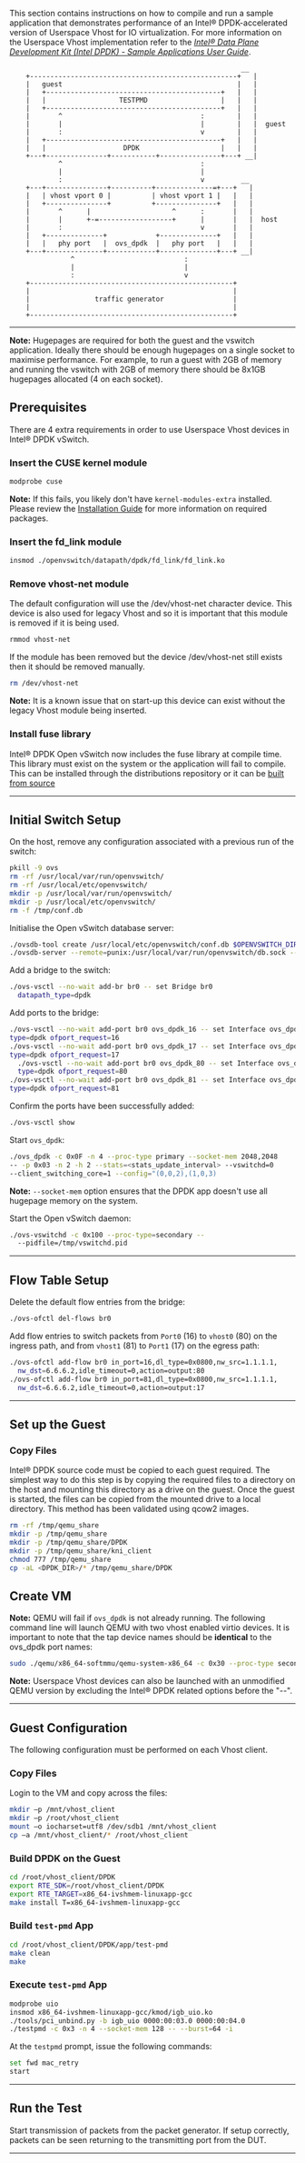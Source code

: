 This section contains instructions on how to compile and run a sample application that demonstrates performance of an Intel® DPDK-accelerated version of Userspace Vhost for IO virtualization. For more information on the Userspace Vhost implementation refer to the [*Intel® Data Plane Development Kit (Intel DPDK) - Sample Applications User Guide*][intel-dpdksample].

```
                                                         __
    +---------------------------------------------------+   |
    |   guest                                           |   |
    |   +-------------------------------------------+   |   |
    |   |                  TESTPMD                  |   |   |
    |   +-------------------------------------------+   |   |
    |       ^                                  :        |   |
    |       |                                  |        |   |  guest
    |       :                                  v        |   |
    |   +-------------------------------------------+   |   |
    |   |                   DPDK                    |   |   |
    +---+---------------+-----------+---------------+---+ __|
            ^                                  :
            |                                  |
            :                                  v         __
    +---+---------------+----------+--------------=+---+   |
    |   | vhost vport 0 |          | vhost vport 1 |   |   |
    |   +---------------+          +---------------+   |   |
    |       ^      |                    ^      :       |   |
    |       |      +-=------------------+      |       |   |  host
    |       :                                  v       |   |
    |   +--------------+            +--------------+   |   |
    |   |   phy port   |  ovs_dpdk  |   phy port   |   |   |
    +---+--------------+------------+--------------+---+ __|
               ^                           :
               |                           |
               :                           v
    +--------------------------------------------------+
    |                                                  |
    |                traffic generator                 |
    |                                                  |
    +--------------------------------------------------+
```

______


**Note:** Hugepages are required for both the guest and the vswitch application. Ideally there should be enough hugepages on a single socket to maximise performance. For example, to run a guest with 2GB of memory and running the vswitch with 2GB of memory there should be 8x1GB hugepages allocated (4 on each socket).

## Prerequisites
There are 4 extra requirements in order to use Userspace Vhost devices in Intel® DPDK
vSwitch.

### Insert the CUSE kernel module

```bash
modprobe cuse
```

**Note:** If this fails, you likely don't have `kernel-modules-extra` installed. Please review the [Installation Guide][doc-installation] for more information on required packages.

### Insert the fd_link module

```bash
insmod ./openvswitch/datapath/dpdk/fd_link/fd_link.ko
```

### Remove vhost-net module

The default configuration will use the /dev/vhost-net character device. This device is also used for legacy Vhost and so it is important that this module is removed if it is being used.

```bash
rmmod vhost-net
```

If the module has been removed but the device /dev/vhost-net still exists then it should be removed manually.

```bash
rm /dev/vhost-net
```

**Note:** It is a known issue that on start-up this device can exist without the legacy Vhost module being inserted.

### Install fuse library

Intel® DPDK Open vSwitch now includes the fuse library at compile time. This library must exist on the system or the application will fail to compile. This can be installed through the distributions repository or it can be [built from source][fuse-source]

______

## Initial Switch Setup

On the host, remove any configuration associated with a previous run of the switch:

```bash
pkill -9 ovs
rm -rf /usr/local/var/run/openvswitch/
rm -rf /usr/local/etc/openvswitch/
mkdir -p /usr/local/var/run/openvswitch/
mkdir -p /usr/local/etc/openvswitch/
rm -f /tmp/conf.db
```

Initialise the Open vSwitch database server:

```bash
./ovsdb-tool create /usr/local/etc/openvswitch/conf.db $OPENVSWITCH_DIR/vswitchd/vswitch.ovsschema
./ovsdb-server --remote=punix:/usr/local/var/run/openvswitch/db.sock --remote=db:Open_vSwitch,manager_options &
```

Add a bridge to the switch:

```bash
./ovs-vsctl --no-wait add-br br0 -- set Bridge br0
  datapath_type=dpdk
```

Add ports to the bridge:

```bash
./ovs-vsctl --no-wait add-port br0 ovs_dpdk_16 -- set Interface ovs_dpdk_16
type=dpdk ofport_request=16
./ovs-vsctl --no-wait add-port br0 ovs_dpdk_17 -- set Interface ovs_dpdk_17
type=dpdk ofport_request=17
  ./ovs-vsctl --no-wait add-port br0 ovs_dpdk_80 -- set Interface ovs_dpdk_80
  type=dpdk ofport_request=80
./ovs-vsctl --no-wait add-port br0 ovs_dpdk_81 -- set Interface ovs_dpdk_81
type=dpdk ofport_request=81

```

Confirm the ports have been successfully added:

```bash
./ovs-vsctl show
```

Start `ovs_dpdk`:

```bash
./ovs_dpdk -c 0x0F -n 4 --proc-type primary --socket-mem 2048,2048 
-- -p 0x03 -n 2 -h 2 --stats=<stats_update_interval> --vswitchd=0
--client_switching_core=1 --config="(0,0,2),(1,0,3)
```

**Note:** `--socket-mem` option ensures that the DPDK app doesn't use all hugepage memory on the system.

Start the Open vSwitch daemon:

```bash
./ovs-vswitchd -c 0x100 --proc-type=secondary --
  --pidfile=/tmp/vswitchd.pid
```

______

## Flow Table Setup

Delete the default flow entries from the bridge:

```bash
./ovs-ofctl del-flows br0
```

Add flow entries to switch packets from `Port0` (16) to `vhost0` (80) on the ingress path, and from `vhost1` (81) to `Port1` (17) on the egress path:

```bash
./ovs-ofctl add-flow br0 in_port=16,dl_type=0x0800,nw_src=1.1.1.1,
  nw_dst=6.6.6.2,idle_timeout=0,action=output:80
./ovs-ofctl add-flow br0 in_port=81,dl_type=0x0800,nw_src=1.1.1.1,
  nw_dst=6.6.6.2,idle_timeout=0,action=output:17
```

______

## Set up the Guest

### Copy Files

Intel® DPDK source code must be copied to each guest required. The simplest way to do this step is by copying the required files to a directory on the host and mounting this directory as a drive on the guest. Once the guest is started, the files can be copied from the mounted drive to a local directory. This method has been validated using qcow2 images.

```bash
rm -rf /tmp/qemu_share
mkdir -p /tmp/qemu_share
mkdir -p /tmp/qemu_share/DPDK
mkdir -p /tmp/qemu_share/kni_client
chmod 777 /tmp/qemu_share
cp -aL <DPDK_DIR>/* /tmp/qemu_share/DPDK
```

## Create VM

**Note:** QEMU will fail if `ovs_dpdk` is not already running. The following command line will launch QEMU with two vhost enabled virtio devices. It is important to note that the tap device names should be **identical** to the ovs_dpdk port names:

```bash
sudo ./qemu/x86_64-softmmu/qemu-system-x86_64 -c 0x30 --proc-type secondary -n 4 -- -cpu host -boot c -hda <PATH_TO_IMAGE> -snapshot -m 512 -smp 2 --enable-kvm -name "client 1" -nographic -vnc :1 -net none -no-reboot -mem-path /dev/hugepages -mem-prealloc -netdev type=tap,id=net1,script=no,downscript=no,ifname=ovs_dpdk_80,vhost=on -device virtio-net-pci,netdev=net1,mac=00:00:00:00:00:01,csum=off,gso=off,guest_tso4=off,guest_tso6=off,guest_ecn=off -netdev type=tap,id=net2,script=no,downscript=no,ifname=ovs_dpdk_81,vhost=on -device virtio-net-pci,netdev=net2,mac=00:00:00:00:00:02,csum=off,gso=off,guest_tso4=off,guest_tso6=off,guest_ecn=off -drive file=fat:rw:/tmp/qemu_share,snapshot=off
```

**Note:** Userspace Vhost devices can also be launched with an unmodified QEMU version by excluding the Intel® DPDK related options before the "--".

______

## Guest Configuration

The following configuration must be performed on each Vhost client.

### Copy Files

Login to the VM and copy across the files:

```bash
mkdir –p /mnt/vhost_client
mkdir –p /root/vhost_client
mount –o iocharset=utf8 /dev/sdb1 /mnt/vhost_client
cp –a /mnt/vhost_client/* /root/vhost_client
```

### Build DPDK on the Guest

```bash
cd /root/vhost_client/DPDK
export RTE_SDK=/root/vhost_client/DPDK
export RTE_TARGET=x86_64-ivshmem-linuxapp-gcc
make install T=x86_64-ivshmem-linuxapp-gcc
```

### Build `test-pmd` App

```bash
cd /root/vhost_client/DPDK/app/test-pmd
make clean
make
```

### Execute `test-pmd` App

```bash
modprobe uio
insmod x86_64-ivshmem-linuxapp-gcc/kmod/igb_uio.ko
./tools/pci_unbind.py -b igb_uio 0000:00:03.0 0000:00:04.0
./testpmd -c 0x3 -n 4 --socket-mem 128 -- --burst=64 -i
```

At the `testpmd` prompt, issue the following commands:

```bash
set fwd mac_retry
start
```

______

## Run the Test

Start transmission of packets from the packet generator. If setup correctly, packets can be seen returning to the transmitting port from the DUT.

______

[doc-installation]: 01_Installation.md
[intel-dpdksample]: http://www.intel.com/content/www/us/en/intelligent-systems/intel-technology/intel-dpdk-sample-applications-user-guide.html
[fuse-source]: http://sourceforge.net/projects/fuse/files/fuse-2.X/
